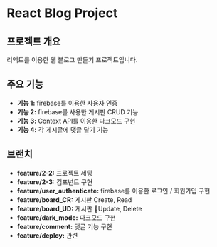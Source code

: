 # React Blog Project

## 프로젝트 개요

리액트를 이용한 웹 블로그 만들기 프로젝트입니다.

## 주요 기능

- **기능 1:** firebase를 이용한 사용자 인증
- **기능 2:** firebase를 사용한 게시판 CRUD 기능
- **기능 3:** Context API를 이용한 다크모드 구현
- **기능 4:** 각 게시글에 댓글 달기 기능

## 브랜치 

- **feature/2-2:** 프로젝트 세팅
- **feature/2-3:** 컴포넌트 구현
- **feature/user_authenticate:** firebase를 이용한 로그인 / 회원가입 구현
- **feature/board_CR:** 게시판 Create, Read
- **feature/board_UD:** 게시판 Update, Delete
- **feature/dark_mode:** 다크모드 구현
- **feature/comment:** 댓글 기능 구현
- **feature/deploy:** 관련
